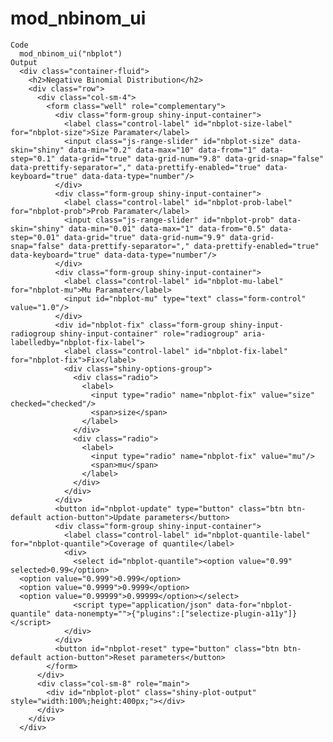 # mod_nbinom_ui

    Code
      mod_nbinom_ui("nbplot")
    Output
      <div class="container-fluid">
        <h2>Negative Binomial Distribution</h2>
        <div class="row">
          <div class="col-sm-4">
            <form class="well" role="complementary">
              <div class="form-group shiny-input-container">
                <label class="control-label" id="nbplot-size-label" for="nbplot-size">Size Paramater</label>
                <input class="js-range-slider" id="nbplot-size" data-skin="shiny" data-min="0.2" data-max="10" data-from="1" data-step="0.1" data-grid="true" data-grid-num="9.8" data-grid-snap="false" data-prettify-separator="," data-prettify-enabled="true" data-keyboard="true" data-data-type="number"/>
              </div>
              <div class="form-group shiny-input-container">
                <label class="control-label" id="nbplot-prob-label" for="nbplot-prob">Prob Paramater</label>
                <input class="js-range-slider" id="nbplot-prob" data-skin="shiny" data-min="0.01" data-max="1" data-from="0.5" data-step="0.01" data-grid="true" data-grid-num="9.9" data-grid-snap="false" data-prettify-separator="," data-prettify-enabled="true" data-keyboard="true" data-data-type="number"/>
              </div>
              <div class="form-group shiny-input-container">
                <label class="control-label" id="nbplot-mu-label" for="nbplot-mu">Mu Paramater</label>
                <input id="nbplot-mu" type="text" class="form-control" value="1.0"/>
              </div>
              <div id="nbplot-fix" class="form-group shiny-input-radiogroup shiny-input-container" role="radiogroup" aria-labelledby="nbplot-fix-label">
                <label class="control-label" id="nbplot-fix-label" for="nbplot-fix">Fix</label>
                <div class="shiny-options-group">
                  <div class="radio">
                    <label>
                      <input type="radio" name="nbplot-fix" value="size" checked="checked"/>
                      <span>size</span>
                    </label>
                  </div>
                  <div class="radio">
                    <label>
                      <input type="radio" name="nbplot-fix" value="mu"/>
                      <span>mu</span>
                    </label>
                  </div>
                </div>
              </div>
              <button id="nbplot-update" type="button" class="btn btn-default action-button">Update parameters</button>
              <div class="form-group shiny-input-container">
                <label class="control-label" id="nbplot-quantile-label" for="nbplot-quantile">Coverage of quantile</label>
                <div>
                  <select id="nbplot-quantile"><option value="0.99" selected>0.99</option>
      <option value="0.999">0.999</option>
      <option value="0.9999">0.9999</option>
      <option value="0.99999">0.99999</option></select>
                  <script type="application/json" data-for="nbplot-quantile" data-nonempty="">{"plugins":["selectize-plugin-a11y"]}</script>
                </div>
              </div>
              <button id="nbplot-reset" type="button" class="btn btn-default action-button">Reset parameters</button>
            </form>
          </div>
          <div class="col-sm-8" role="main">
            <div id="nbplot-plot" class="shiny-plot-output" style="width:100%;height:400px;"></div>
          </div>
        </div>
      </div>

